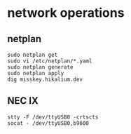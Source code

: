 # network operations

## netplan
```
sudo netplan get
sudo vi /etc/netplan/*.yaml
sudo netplan generate
sudo netplan apply
dig misskey.hikalium.dev
```

## NEC IX

```
stty -F /dev/ttyUSB0 -crtscts
socat - /dev/ttyUSB0,b9600
```
